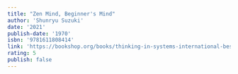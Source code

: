 ```yaml
---
title: "Zen Mind, Beginner's Mind"
author: 'Shunryu Suzuki'
date: '2021'
publish-date: '1970'
isbn: '9781611808414'
link: 'https://bookshop.org/books/thinking-in-systems-international-bestseller/9781603580557'
rating: 5
publish: false
---
```


